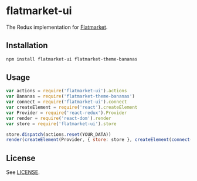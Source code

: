 # flatmarket-ui

The Redux implementation for [Flatmarket](/christophercliff/flatmarket).

## Installation

```sh
npm install flatmarket-ui flatmarket-theme-bananas
```

## Usage

```js
var actions = require('flatmarket-ui').actions
var Bananas = require('flatmarket-theme-bananas')
var connect = require('flatmarket-ui').connect
var createElement = require('react').createElement
var Provider = require('react-redux').Provider
var render = require('react-dom').render
var store = require('flatmarket-ui').store

store.dispatch(actions.reset(YOUR_DATA))
render(createElement(Provider, { store: store }, createElement(connect(Bananas))), htmlElement)
```

## License

See [LICENSE](LICENSE.md).
